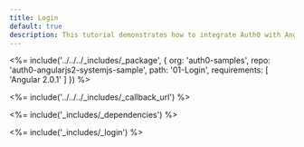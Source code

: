 ```yaml
---
title: Login
default: true
description: This tutorial demonstrates how to integrate Auth0 with Angular to add user login to your app
---
```



<%= include('../../../_includes/_package', {
  org: 'auth0-samples',
  repo: 'auth0-angularjs2-systemjs-sample',
  path: '01-Login',
  requirements: [
    'Angular 2.0.1'
  ]
}) %>

<%= include('../../../_includes/_callback_url') %>

<%= include('_includes/_dependencies') %>

<%= include('_includes/_login') %>
